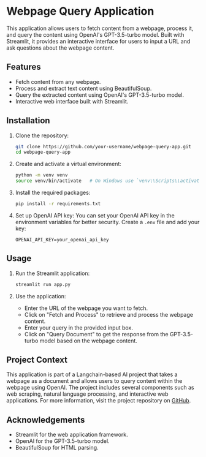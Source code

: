 # Webpage Query Application

This application allows users to fetch content from a webpage, process it, and query the content using OpenAI's GPT-3.5-turbo model. Built with Streamlit, it provides an interactive interface for users to input a URL and ask questions about the webpage content.

## Features

- Fetch content from any webpage.
- Process and extract text content using BeautifulSoup.
- Query the extracted content using OpenAI's GPT-3.5-turbo model.
- Interactive web interface built with Streamlit.

## Installation

1. Clone the repository:
    ```sh
    git clone https://github.com/your-username/webpage-query-app.git
    cd webpage-query-app
    ```

2. Create and activate a virtual environment:
    ```sh
    python -m venv venv
    source venv/bin/activate   # On Windows use `venv\\Scripts\\activate`
    ```

3. Install the required packages:
    ```sh
    pip install -r requirements.txt
    ```

4. Set up OpenAI API key:
    You can set your OpenAI API key in the environment variables for better security. Create a `.env` file and add your key:
    ```plaintext
    OPENAI_API_KEY=your_openai_api_key
    ```

## Usage

1. Run the Streamlit application:
    ```sh
    streamlit run app.py
    ```

2. Use the application:
    - Enter the URL of the webpage you want to fetch.
    - Click on "Fetch and Process" to retrieve and process the webpage content.
    - Enter your query in the provided input box.
    - Click on "Query Document" to get the response from the GPT-3.5-turbo model based on the webpage content.

## Project Context

This application is part of a Langchain-based AI project that takes a webpage as a document and allows users to query content within the webpage using OpenAI. The project includes several components such as web scraping, natural language processing, and interactive web applications. For more information, visit the project repository on [GitHub](https://github.com/Kollivnk/Webpage-Query-Application).

## Acknowledgements

- Streamlit for the web application framework.
- OpenAI for the GPT-3.5-turbo model.
- BeautifulSoup for HTML parsing.
